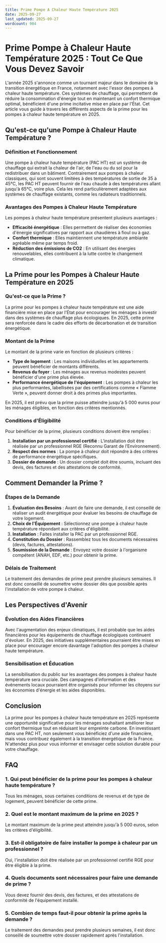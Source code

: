 ```yaml
---
title: Prime Pompe A Chaleur Haute Température 2025
date: 2025-09-27
last_updated: 2025-09-27
wordcount: 904
---
```


# Prime Pompe à Chaleur Haute Température 2025 : Tout Ce Que Vous Devez Savoir

L'année 2025 s'annonce comme un tournant majeur dans le domaine de la transition énergétique en France, notamment avec l'essor des pompes à chaleur haute température. Ces systèmes de chauffage, qui permettent de réduire la consommation d'énergie tout en maintenant un confort thermique optimal, bénéficient d'une prime incitative mise en place par l'État. Cet article vous guide à travers les différents aspects de la prime pour les pompes à chaleur haute température en 2025.

## Qu'est-ce qu'une Pompe à Chaleur Haute Température ?

### Définition et Fonctionnement

Une pompe à chaleur haute température (PAC HT) est un système de chauffage qui extrait la chaleur de l'air, de l'eau ou du sol pour la redistribuer dans un bâtiment. Contrairement aux pompes à chaleur classiques, qui sont souvent limitées à des températures de sortie de 35 à 45°C, les PAC HT peuvent fournir de l'eau chaude à des températures allant jusqu'à 65°C, voire plus. Cela les rend particulièrement adaptées aux systèmes de chauffage existants, comme les radiateurs traditionnels.

### Avantages des Pompes à Chaleur Haute Température

Les pompes à chaleur haute température présentent plusieurs avantages :

- **Efficacité énergétique** : Elles permettent de réaliser des économies d'énergie significatives par rapport aux chaudières à fioul ou à gaz.
- **Confort thermique** : Elles maintiennent une température ambiante agréable même par temps froid.
- **Réduction des émissions de CO2** : En utilisant des énergies renouvelables, elles contribuent à la lutte contre le changement climatique.

## La Prime pour les Pompes à Chaleur Haute Température en 2025

### Qu'est-ce que la Prime ?

La prime pour les pompes à chaleur haute température est une aide financière mise en place par l'État pour encourager les ménages à investir dans des systèmes de chauffage plus écologiques. En 2025, cette prime sera renforcée dans le cadre des efforts de décarbonation et de transition énergétique.

### Montant de la Prime

Le montant de la prime varie en fonction de plusieurs critères :

- **Type de logement** : Les maisons individuelles et les appartements peuvent bénéficier de montants différents.
- **Revenus du foyer** : Les ménages aux revenus modestes peuvent bénéficier d'une prime plus élevée.
- **Performance énergétique de l'équipement** : Les pompes à chaleur les plus performantes, labellisées par des certifications comme « Flamme Verte », peuvent donner droit à des primes plus importantes.

En 2025, il est prévu que la prime puisse atteindre jusqu'à 5 000 euros pour les ménages éligibles, en fonction des critères mentionnés.

### Conditions d'Éligibilité

Pour bénéficier de la prime, plusieurs conditions doivent être remplies :

1. **Installation par un professionnel certifié** : L'installation doit être réalisée par un professionnel RGE (Reconnu Garant de l’Environnement).
2. **Respect des normes** : La pompe à chaleur doit répondre à des critères de performance énergétique spécifiques.
3. **Dossier de demande** : Un dossier complet doit être soumis, incluant des devis, des factures et des attestations de conformité.

## Comment Demander la Prime ?

### Étapes de la Demande

1. **Évaluation des Besoins** : Avant de faire une demande, il est conseillé de réaliser un audit énergétique pour évaluer les besoins de chauffage de votre logement.
2. **Choix de l'Équipement** : Sélectionnez une pompe à chaleur haute température répondant aux critères d'éligibilité.
3. **Installation** : Faites installer la PAC par un professionnel RGE.
4. **Constitution du Dossier** : Rassemblez tous les documents nécessaires (devis, factures, attestations).
5. **Soumission de la Demande** : Envoyez votre dossier à l'organisme compétent (ANAH, EDF, etc.) pour obtenir la prime.

### Délais de Traitement

Le traitement des demandes de prime peut prendre plusieurs semaines. Il est donc conseillé de soumettre votre dossier dès que possible après l'installation de votre pompe à chaleur.

## Les Perspectives d'Avenir

### Évolution des Aides Financières

Avec l'augmentation des enjeux climatiques, il est probable que les aides financières pour les équipements de chauffage écologiques continuent d'évoluer. En 2025, des initiatives supplémentaires pourraient être mises en place pour encourager encore davantage l'adoption des pompes à chaleur haute température.

### Sensibilisation et Éducation

La sensibilisation du public sur les avantages des pompes à chaleur haute température sera cruciale. Des campagnes d'information et des événements locaux pourraient être organisés pour informer les citoyens sur les économies d'énergie et les aides disponibles.

## Conclusion

La prime pour les pompes à chaleur haute température en 2025 représente une opportunité significative pour les ménages souhaitant améliorer leur confort thermique tout en réduisant leur empreinte carbone. En investissant dans une PAC HT, non seulement vous bénéficiez d'une aide financière, mais vous contribuez également à la transition énergétique de la France. N'attendez plus pour vous informer et envisager cette solution durable pour votre chauffage.

## FAQ

### 1. Qui peut bénéficier de la prime pour les pompes à chaleur haute température ?

Tous les ménages, sous certaines conditions de revenus et de type de logement, peuvent bénéficier de cette prime.

### 2. Quel est le montant maximum de la prime en 2025 ?

Le montant maximum de la prime peut atteindre jusqu'à 5 000 euros, selon les critères d'éligibilité.

### 3. Est-il obligatoire de faire installer la pompe à chaleur par un professionnel ?

Oui, l'installation doit être réalisée par un professionnel certifié RGE pour être éligible à la prime.

### 4. Quels documents sont nécessaires pour faire une demande de prime ?

Vous devez fournir des devis, des factures, et des attestations de conformité de l'équipement installé.

### 5. Combien de temps faut-il pour obtenir la prime après la demande ?

Le traitement des demandes peut prendre plusieurs semaines, il est donc conseillé de soumettre votre dossier rapidement après l'installation.